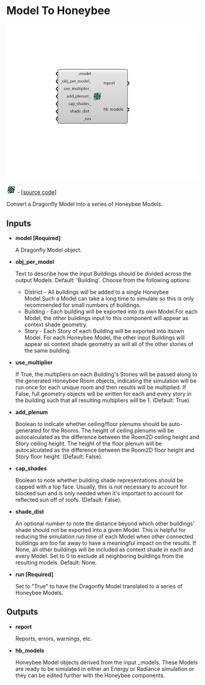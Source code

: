 # Model To Honeybee

![](../../.gitbook/assets/Model_To_Honeybee.png)

![](../../.gitbook/assets/Model_To_Honeybee%20%282%29.png) - [\[source code\]](https://github.com/ladybug-tools/dragonfly-grasshopper/blob/master/dragonfly_grasshopper/src//DF%20Model%20To%20Honeybee.py)

Convert a Dragonfly Model into a series of Honeybee Models.

## Inputs

* **model \[Required\]**

  A Dragonfly Model object. 

* **obj\_per\_model**

  Text to describe how the input Buildings should be divided across the output Models. Default: 'Building'. Choose from the following options:

  * District - All buildings will be added to a single Honeybee Model.Such a Model can take a long time to simulate so this is only recommended for small numbers of buildings.
  * Building - Each building will be exported into its own Model.For each Model, the other buildings input to this component will appear as context shade geometry.
  * Story - Each Story of each Building will be exported into itsown Model. For each Honeybee Model, the other input Buildings will appear as context shade geometry as will all of the other stories of the same building.

* **use\_multiplier**

  If True, the multipliers on each Building's Stories will be passed along to the generated Honeybee Room objects, indicating the simulation will be run once for each unique room and then results will be multiplied. If False, full geometry objects will be written for each and every story in the building such that all resulting multipliers will be 1. \(Default: True\). 

* **add\_plenum**

  Boolean to indicate whether ceiling/floor plenums should be auto-generated for the Rooms. The height of ceiling plenums will be autocalculated as the difference between the Room2D ceiling height and Story ceiling height. The height of the floor plenum will be autocalculated as the difference between the Room2D floor height and Story floor height. \(Default: False\). 

* **cap\_shades**

  Boolean to note whether building shade representations should be capped with a top face. Usually, this is not necessary to account for blocked sun and is only needed when it's important to account for reflected sun off of roofs. \(Default: False\). 

* **shade\_dist**

  An optional number to note the distance beyond which other buildings' shade should not be exported into a given Model. This is helpful for reducing the simulation run time of each Model when other connected buildings are too far away to have a meaningful impact on the results. If None, all other buildings will be included as context shade in each and every Model. Set to 0 to exclude all neighboring buildings from the resulting models. Default: None. 

* **run \[Required\]**

  Set to "True" to have the Dragonfly Model translated to a series of Honeybee Models. 

## Outputs

* **report**

  Reports, errors, warnings, etc. 

* **hb\_models**

  Honeybee Model objects derived from the input \_models. These Models are ready to be simulated in either an Energy or Radiance simulation or they can be edited further with the Honeybee components. 

